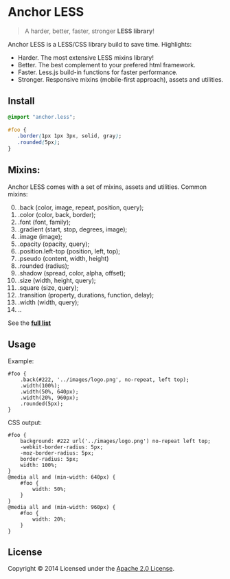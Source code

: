 # Anchor LESS

> A harder, better, faster, stronger **LESS library**!

Anchor LESS is a LESS/CSS library build to save time. Highlights:

- Harder. The most extensive LESS mixins library!
- Better. The best complement to your prefered html framework.
- Faster. Less.js build-in functions for faster performance.
- Stronger. Responsive mixins (mobile-first approach), assets and utilities.

## Install
```css
@import "anchor.less";
    
#foo {
   .border(1px 1px 3px, solid, gray);
   .rounded(5px);
}
```

## Mixins:

Anchor LESS comes with a set of mixins, assets and utilities. Common mixins:

00. .back (color, image, repeat, position, query);
00. .color (color, back, border);
00. .font (font, family);
00. .gradient (start, stop, degrees, image);
00. .image (image);
00. .opacity (opacity, query);
00. .position.left-top (position, left, top);
00. .pseudo (content, width, height)
00. .rounded (radius);
00. .shadow (spread, color, alpha, offset);
00. .size (width, height, query);
00. .square (size, query);
00. .transition (property, durations, function, delay);
00. .width (width, query);
00. ..

See the **[full list](partials/LIST.md)**
  
## Usage

Example:

    #foo {
        .back(#222, '../images/logo.png', no-repeat, left top);
        .width(100%);
        .width(50%, 640px);
        .width(20%, 960px);
        .rounded(5px);
    }

CSS output:

    #foo {
        background: #222 url('../images/logo.png') no-repeat left top;
        -webkit-border-radius: 5px;
        -moz-border-radius: 5px;
        border-radius: 5px;
        width: 100%;
    }
    @media all and (min-width: 640px) {
        #foo {
            width: 50%;
        }
    }
    @media all and (min-width: 960px) {
        #foo {
            width: 20%;
        }
    }

## License

Copyright © 2014 Licensed under the [Apache 2.0 License](LICENSE).
